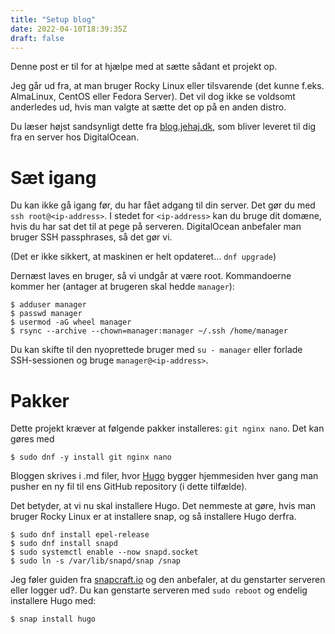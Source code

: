 ```yaml
---
title: "Setup blog"
date: 2022-04-10T18:39:35Z
draft: false
---
```


Denne post er til for at hjælpe med at sætte sådant et projekt op.

Jeg går ud fra, at man bruger Rocky Linux eller tilsvarende (det kunne f.eks. AlmaLinux, CentOS eller Fedora Server). Det vil dog ikke se voldsomt anderledes ud, hvis man valgte at sætte det op på en anden distro.

Du læser højst sandsynligt dette fra [blog.jehaj.dk](https://blog.jehaj.dk/), som bliver leveret til dig fra en server hos DigitalOcean.

# Sæt igang
Du kan ikke gå igang før, du har fået adgang til din server. Det gør du med `ssh root@<ip-address>`. I stedet for `<ip-address>` kan du bruge dit domæne, hvis du har sat det til at pege på serveren. DigitalOcean anbefaler man bruger SSH passphrases, så det gør vi.

(Det er ikke sikkert, at maskinen er helt opdateret... `dnf upgrade`)

Dernæst laves en bruger, så vi undgår at være root. Kommandoerne kommer her (antager at brugeren skal hedde `manager`):
```
$ adduser manager
$ passwd manager
$ usermod -aG wheel manager
$ rsync --archive --chown=manager:manager ~/.ssh /home/manager
```
Du kan skifte til den nyoprettede bruger med `su - manager` eller forlade SSH-sessionen og bruge `manager@<ip-address>`.

# Pakker
Dette projekt kræver at følgende pakker installeres: `git nginx nano`. Det kan gøres med
```
$ sudo dnf -y install git nginx nano
```

Bloggen skrives i .md filer, hvor [Hugo](https://gohugo.io/) bygger hjemmesiden hver gang man pusher en ny fil til ens GitHub repository (i dette tilfælde).

Det betyder, at vi nu skal installere Hugo. Det nemmeste at gøre, hvis man bruger Rocky Linux er at installere snap, og så installere Hugo derfra.

```
$ sudo dnf install epel-release
$ sudo dnf install snapd
$ sudo systemctl enable --now snapd.socket
$ sudo ln -s /var/lib/snapd/snap /snap
```

Jeg føler guiden fra [snapcraft.io](https://snapcraft.io/docs/installing-snap-on-rocky) og den anbefaler, at du genstarter serveren eller logger ud?. Du kan genstarte serveren med `sudo reboot` og endelig installere Hugo med:

```
$ snap install hugo
```
